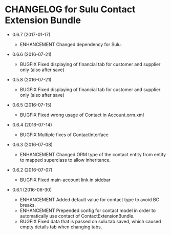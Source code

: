 CHANGELOG for Sulu Contact Extension Bundle
===========================================

* 0.6.7 (2017-01-17)

    * ENHANCEMENT  Changed dependency for Sulu.

* 0.6.6 (2016-07-21)

    * BUGFIX       Fixed displaying of financial tab for customer and supplier only (also after save)

* 0.5.8 (2016-07-21)

    * BUGFIX       Fixed displaying of financial tab for customer and supplier only (also after save)

* 0.6.5 (2016-07-15)

    * BUGFIX       Fixed wrong usage of Contact in Account.orm.xml

* 0.6.4 (2016-07-14)

    * BUGFIX       Multiple fixes of ContactInterface

* 0.6.3 (2016-07-08)

    * ENHANCEMENT  Changed ORM type of the contact entity from entity to mapped superclass to
                   allow inheritance.

* 0.6.2 (2016-07-07)

    * BUGFIX       Fixed main-account link in sidebar

* 0.6.1 (2016-06-30)

    * ENHANCEMENT  Added default value for contact type to avoid BC breaks.
    * ENHANCEMENT  Prepended config for contact model in order to automatically use contact of
                   ContactExtensionBundle.
    * BUGFIX       Fixed data that is passed on sulu.tab.saved, which caused empty details tab
                   when changing tabs.
